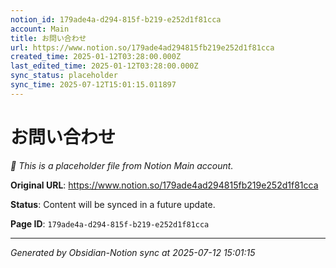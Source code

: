 ```yaml
---
notion_id: 179ade4a-d294-815f-b219-e252d1f81cca
account: Main
title: お問い合わせ
url: https://www.notion.so/179ade4ad294815fb219e252d1f81cca
created_time: 2025-01-12T03:28:00.000Z
last_edited_time: 2025-01-12T03:28:00.000Z
sync_status: placeholder
sync_time: 2025-07-12T15:01:15.011897
---
```


# お問い合わせ

*🔄 This is a placeholder file from Notion Main account.*

**Original URL**: https://www.notion.so/179ade4ad294815fb219e252d1f81cca

**Status**: Content will be synced in a future update.

**Page ID**: `179ade4a-d294-815f-b219-e252d1f81cca`

---

*Generated by Obsidian-Notion sync at 2025-07-12 15:01:15*
